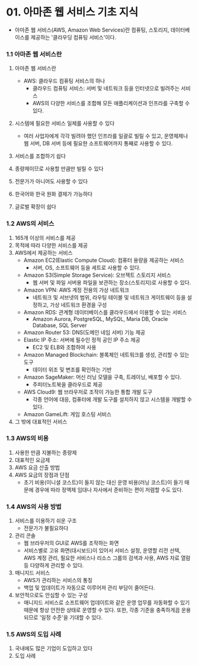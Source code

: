 # 01. 아마존 웹 서비스 기초 지식

- 아마존 웹 서비스(AWS, Amazon Web Services)란 컴퓨팅, 스토리지, 데이터베이스를 제공하는 '클라우딩 컴퓨팅 서비스'이다.



### 1.1 아마존 웹 서비스란

1. 아마존 웹 서비스란
   - AWS: 클라우드 컴퓨팅 서비스의 하나
     - 클라우드 컴퓨팅 서비스: 서버 및 네트워크 등을 인터넷으로 빌려주는 서비스
     - AWS의 다양한 서비스를 조합해 모든 애플리케이션과 인프라를 구축할 수 있다.

2. 시스템에 필요한 서비스 일체를 사용할 수 있다
   - 여러 사업자에게 각각 빌려야 했던 인프라를 일괄로 빌릴 수 있고, 운영체제나 웹 서버, DB 서버 등에 필요한 소프트웨어까지 통째로 사용할 수 있다.
3. 서비스를 조합하기 쉽다
4. 종량제이므로 사용할 만큼만 빌릴 수 있다
5. 전문가가 아니어도 사용할 수 있다
6. 한국어와 한국 원화 결제가 가능하다
7. 글로벌 확장이 쉽다



### 1.2 AWS의 서비스

1. 165개 이상의 서비스를 제공
2. 목적에 따라 다양한 서비스를 제공
3. AWS에서 제공하는 서비스
   - Amazon EC2(Elastic Compute Cloud): 컴퓨터 용량을 제공하는 서비스
     - 서버, OS, 소프트웨어 등을 세트로 사용할 수 있다.
   - Amazon S3(Simple Storage Service): 오브젝트 스토리지 서비스
     - 웹 서버 및 파일 서버용 파일을 보관하는 장소(스토리지)로 사용할 수 있다.
   - Amazon VPN: AWS 계정 전용의 가상 네트워크
     - 네트워크 및 서브넷의 범위, 라우팅 테이블 및 네트워크 게이트웨이 등을 설정하고, 가상 네트워크 환경을 구성
   - Amazon RDS: 관계형 데이터베이스를 클라우드에서 이용할 수 있는 서비스
     - Amazon Aurora, PostgreSQL, MySQL, Maria DB, Oracle Database, SQL Server
   - Amazon Router 53: DNS(도메인 네임 서버) 기능 제공
   - Elastic IP 주소: 서버에 필수인 정적 공인 IP 주소 제공
     - EC2 및 ELB와 조합하여 사용
   - Amazon Managed Blockchain: 블록체인 네트워크를 생성, 관리할 수 있는 도구
     - 데이터 위조 및 변조를 확인하는 기반
   - Amazon SageMaker: 머신 러닝 모델을 구축, 트레이닝, 배포할 수 있다.
     - 주피터노트북을 클라우드로 제공
   - AWS Cloud9: 웹 브라우저로 조작이 가능한 통합 개발 도구
     - 각종 언어에 대응, 컴퓨터에 개발 도구를 설치하지 않고 시스템을 개발할 수 있다.
   - Amazon GameLift: 게임 호스팅 서비스
4. 그 밖에 대표적인 서비스



### 1.3 AWS의 비용

1. 사용한 만큼 지불하는 종량제
2. 대표적인 요금제
3. AWS 요금 산출 방법
4. AWS 요금의 장점과 단점
   - 초기 비용(이니셜 코스트)이 들지 않는 대신 운영 비용(러닝 코스트)이 들기 때문에 경우에 따라 정액제 임대나 자사에서 준비하는 편이 저렴할 수도 있다.



### 1.4 AWS의 사용 방법

1. 서비스를 이용하기 쉬운 구조
   - 전문가가 불필요하다
2. 관리 콘솔
   - 웹 브라우저의 GUI로 AWS를 조작하는 화면
   - 서비스별로 고유 화면(대시보드)이 있어서 서비스 설정, 운영할 리전 선택, AWS 계정 관리, 필요한 서비스나 리소스 그룹의 검색과 사용, AWS 자료 열람 등 다양하게 관리할 수 있다.
3. 매니지드 서비스
   - AWS가 관리하는 서비스의 통칭
   - 백업 및 업데이트가 자동으로 이루어져 관리 부담이 줄어든다.
4. 보안적으로도 안심할 수 있는 구성
   - 매니지드 서비스로 소프트웨어 업데이트와 같은 운영 업무를 자동화할 수 있기 때문에 항상 안전한 상태로 운영할 수 있다. 또한, 각종 기준을 충족하게끔 운용되므로 '일정 수준'을 기대할 수 있다.



### 1.5 AWS의 도입 사례

1. 국내에도 많은 기업이 도입하고 있다
2. 도입 사례



